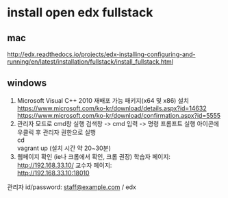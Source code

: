 
# install open edx fullstack

## mac
http://edx.readthedocs.io/projects/edx-installing-configuring-and-running/en/latest/installation/fullstack/install_fullstack.html  

windows
-------
1. Microsoft Visual C++ 2010 재배포 가능 패키지(x64 및 x86)  설치
  https://www.microsoft.com/ko-kr/download/details.aspx?id=14632  
  https://www.microsoft.com/ko-kr/download/confirmation.aspx?id=5555  
2. 관리자 모드로 cmd창 실행
  검색창 -> cmd 입력 -> 명령 프롬프트 실행 아이콘에 우클릭 후 관리자 권한으로 실행  
    cd \
    vagrant up
  (설치 시간 약 20~30분)  
3. 웹페이지 확인 (ie나 크롬에서 확인, 크롬 권장)
  학습자 페이지:  
  http://192.168.33.10/
  교수자 페이지:  
  http://192.168.33.10:18010

  관리자 id/password: staff@example.com  / edx  
